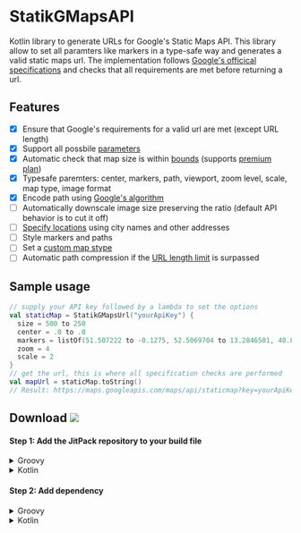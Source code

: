 # StatikGMapsAPI
Kotlin library to generate URLs for Google's Static Maps API.
This library allow to set all paramters like markers in a type-safe way and generates a valid static maps url.
The implementation follows [Google's officical specifications][google-api-specs] and checks that all requirements are met before returning a url.

## Features

* [x] Ensure that Google's requirements for a valid url are met (except URL length)
* [x] Support all possbile [parameters][google-api-params]
* [x] Automatic check that map size is within [bounds][google-api-imagesize] (supports [premium plan][google-maps-premium])
* [x] Typesafe paremters: center, markers, path, viewport, zoom level, scale, map type, image format
* [x] Encode path using [Google's algorithm][google-enc-algo]
* [ ] Automatically downscale image size preserving the ratio (default API behavior is to cut it off)
* [ ] [Specify locations][google-api-locations] using city names and other addresses
* [ ] Style markers and paths
* [ ] Set a [custom map stype][google-maps-styling]
* [ ] Automatic path compression if the [URL length limit][google-api-url] is surpassed

## Sample usage
```kotlin
// supply your API key followed by a lambda to set the options
val staticMap = StatikGMapsUrl("yourApiKey") {
  size = 500 to 250
  center = .0 to .0
  markers = listOf(51.507222 to -0.1275, 52.5069704 to 13.2846501, 48.8589507 to 2.2770204)
  zoom = 4
  scale = 2
}
// get the url, this is where all specification checks are performed
val mapUrl = staticMap.toString()
// Result: https://maps.googleapis.com/maps/api/staticmap?key=yourApiKey&size=500x250&scale=2&center=0.0,0.0&zoom=4&markers=51.507222,-0.1275|52.5069704,13.2846501|48.8589507,2.2770204
```

## Download [![](https://jitpack.io/v/com.ivoberger/StatikGMapsAPI.svg)](https://jitpack.io/#com.ivoberger/StatikGMapsAPI)

#### Step 1: Add the JitPack repository to your build file 
<details><summary>Groovy</summary>

```groovy
allprojects {
  repositories {
    ...
    maven { url 'https://jitpack.io' }
  }
}
```

</details>
<details><summary>Kotlin</summary>

```kotlin
allprojects {
  repositories {
    ...
    maven { url =  "https://jitpack.io" }
  }
}
```

</details>

#### Step 2: Add dependency

<details><summary>Groovy</summary>

```groovy
dependencies {
  implementation 'com.ivoberger:StatikGMapsAPI:latestVersion'
}
```

</details>
<details><summary>Kotlin</summary>

```kotlin
dependencies {
  implementation("com.ivoberger:StatikGMapsAPI:latestVersion")
}
```

</details>





[google-api-specs]: https://developers.google.com/maps/documentation/maps-static/dev-guide
[google-api-params]: https://developers.google.com/maps/documentation/maps-static/dev-guide#URL_Parameters
[google-api-locations]: https://developers.google.com/maps/documentation/maps-static/dev-guide#Locations
[google-api-url]: https://developers.google.com/maps/documentation/maps-static/dev-guide#url-size-restriction
[google-maps-styling]: https://developers.google.com/maps/documentation/maps-static/styling
[google-api-imagesize]: https://developers.google.com/maps/documentation/maps-static/dev-guide#Imagesizes
[google-enc-algo]: https://developers.google.com/maps/documentation/utilities/polylinealgorithm
[google-maps-premium]: https://developers.google.com/maps/premium/
